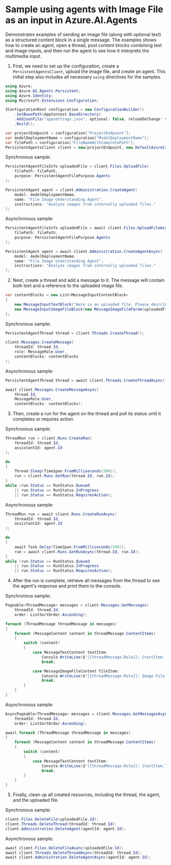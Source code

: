 # Sample using agents with Image File as an input in Azure.AI.Agents

Demonstrates examples of sending an image file (along with optional text) as a structured content block in a single message. The examples shows how to create an agent, open a thread, post content blocks combining text and image inputs, and then run the agent to see how it interprets the multimedia input.

1. First, we need to set up the configuration, create a `PersistentAgentsClient`, upload the image file, and create an agent. This initial step also includes all necessary `using` directives for the samples.

```C# Snippet:AgentsImageFileStep1Common_SetupClient
using Azure;
using Azure.AI.Agents.Persistent;
using Azure.Identity;
using Microsoft.Extensions.Configuration;

IConfigurationRoot configuration = new ConfigurationBuilder()
    .SetBasePath(AppContext.BaseDirectory)
    .AddJsonFile("appsettings.json", optional: false, reloadOnChange: true)
    .Build();

var projectEndpoint = configuration["ProjectEndpoint"];
var modelDeploymentName = configuration["ModelDeploymentName"];
var filePath = configuration["FileNameWithCompletePath"];
PersistentAgentsClient client = new(projectEndpoint, new DefaultAzureCredential());
```

Synchronous sample:

```C# Snippet:AgentsImageFileStep1Sync_UploadCreateAgent
PersistentAgentFileInfo uploadedFile = client.Files.UploadFile(
    filePath: filePath,
    purpose: PersistentAgentFilePurpose.Agents
);

PersistentAgent agent = client.Administration.CreateAgent(
    model: modelDeploymentName,
    name: "File Image Understanding Agent",
    instructions: "Analyze images from internally uploaded files."
);
```

Asynchronous sample:

```C# Snippet:AgentsImageFileStep1Async_UploadCreateAgent
PersistentAgentFileInfo uploadedFile = await client.Files.UploadFileAsync(
    filePath: filePath,
    purpose: PersistentAgentFilePurpose.Agents
);

PersistentAgent agent = await client.Administration.CreateAgentAsync(
    model: modelDeploymentName,
    name: "File Image Understanding Agent",
    instructions: "Analyze images from internally uploaded files."
);
```

2. Next, create a thread and add a message to it. The message will contain both text and a reference to the uploaded image file.

```C# Snippet:AgentsImageFileStep2Common_ContentBlocks
var contentBlocks = new List<MessageInputContentBlock>
{
    new MessageInputTextBlock("Here is an uploaded file. Please describe it:"),
    new MessageInputImageFileBlock(new MessageImageFileParam(uploadedFile.Id))
};
```

Synchronous sample:

```C# Snippet:AgentsImageFileStep2Sync_CreateThreadMessage
PersistentAgentThread thread = client.Threads.CreateThread();

client.Messages.CreateMessage(
    threadId: thread.Id,
    role: MessageRole.User,
    contentBlocks: contentBlocks
);
```

Asynchronous sample:

```C# Snippet:AgentsImageFileStep2Async_CreateThreadMessage
PersistentAgentThread thread = await client.Threads.CreateThreadAsync();

await client.Messages.CreateMessageAsync(
    thread.Id,
    MessageRole.User,
    contentBlocks: contentBlocks);
```

3. Then, create a run for the agent on the thread and poll its status until it completes or requires action.

Synchronous sample:

```C# Snippet:AgentsImageFileStep3Sync_CreatePollRun
ThreadRun run = client.Runs.CreateRun(
    threadId: thread.Id,
    assistantId: agent.Id
);

do
{
    Thread.Sleep(TimeSpan.FromMilliseconds(500));
    run = client.Runs.GetRun(thread.Id, run.Id);
}
while (run.Status == RunStatus.Queued
    || run.Status == RunStatus.InProgress
    || run.Status == RunStatus.RequiresAction);
```

Asynchronous sample:

```C# Snippet:AgentsImageFileStep3Async_CreatePollRun
ThreadRun run = await client.Runs.CreateRunAsync(
    threadId: thread.Id,
    assistantId: agent.Id
);

do
{
    await Task.Delay(TimeSpan.FromMilliseconds(500));
    run = await client.Runs.GetRunAsync(thread.Id, run.Id);
}
while (run.Status == RunStatus.Queued
    || run.Status == RunStatus.InProgress
    || run.Status == RunStatus.RequiresAction);
```

4. After the run is complete, retrieve all messages from the thread to see the agent's response and print them to the console.

Synchronous sample:

```C# Snippet:AgentsImageFileStep4Sync_RetrieveProcessMessages
Pageable<ThreadMessage> messages = client.Messages.GetMessages(
    threadId: thread.Id,
    order: ListSortOrder.Ascending);

foreach (ThreadMessage threadMessage in messages)   
{
    foreach (MessageContent content in threadMessage.ContentItems)
    {
        switch (content)
        {
            case MessageTextContent textItem:
                Console.WriteLine($"[{threadMessage.Role}]: {textItem.Text}");
                break;

            case MessageImageFileContent fileItem:
                Console.WriteLine($"[{threadMessage.Role}]: Image File (internal ID): {fileItem.FileId}");
                break;
        }
    }
}
```

Asynchronous sample:

```C# Snippet:AgentsImageFileStep4Async_RetrieveProcessMessages
AsyncPageable<ThreadMessage> messages = client.Messages.GetMessagesAsync(
    threadId: thread.Id,
    order: ListSortOrder.Ascending);

await foreach (ThreadMessage threadMessage in messages)
{
    foreach (MessageContent content in threadMessage.ContentItems)
    {
        switch (content)
        {
            case MessageTextContent textItem:
                Console.WriteLine($"[{threadMessage.Role}]: {textItem.Text}");
                break;
        }
    }
}
```

5. Finally, clean up all created resources, including the thread, the agent, and the uploaded file.

Synchronous sample:

```C# Snippet:AgentsImageFileStep5Sync_Cleanup
client.Files.DeleteFile(uploadedFile.Id);
client.Threads.DeleteThread(threadId: thread.Id);
client.Administration.DeleteAgent(agentId: agent.Id);
```

Asynchronous sample:

```C# Snippet:AgentsImageFileStep5Async_Cleanup
await client.Files.DeleteFileAsync(uploadedFile.Id);
await client.Threads.DeleteThreadAsync(threadId: thread.Id);
await client.Administration.DeleteAgentAsync(agentId: agent.Id);
```
